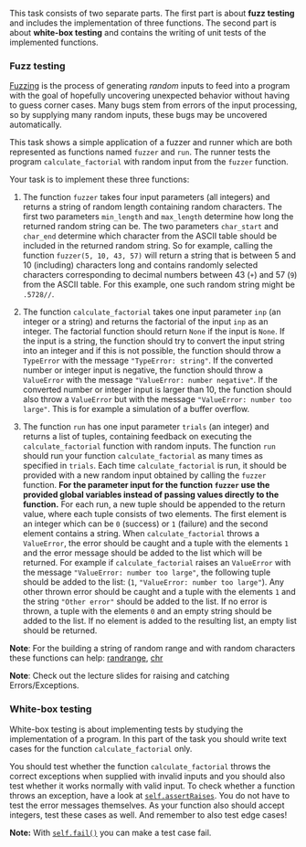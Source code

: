 
This task consists of two separate parts. The first part is about **fuzz testing** and
includes the implementation of three functions. The second part is about
**white-box testing** and contains the writing of unit tests of the implemented
functions.

### Fuzz testing
[Fuzzing][fuzz] is the process of generating _random_ inputs to feed into a
program with the goal of hopefully uncovering unexpected behavior
without having to guess corner cases. Many bugs
stem from errors of the input processing, so by supplying many random inputs, these bugs
may be uncovered automatically.

This task shows a simple application of a fuzzer and runner which are
both represented as
functions named `fuzzer` and `run`. The runner tests the program `calculate_factorial`
with random input from the `fuzzer` function.

Your task is to implement these three functions:

1. The function `fuzzer` takes four input parameters (all integers) and
returns a string of random length containing random characters. The first two
parameters `min_length` and `max_length` determine how
long the returned random string can be. The two parameters
`char_start` and `char_end` determine which character from the ASCII table
should be included in the returned random string. So for example, calling the function `fuzzer(5, 10, 43, 57)` will return a string that is between 5 and 10 (including) characters long and contains randomly selected characters corresponding to decimal numbers between 43 (`+`) and 57 (`9`) from the ASCII table. For this example, one such random string might be `.5728//`.

2. The function `calculate_factorial` takes one input parameter `inp` (an
integer or a string) and returns the factorial of the input `inp` as an
integer. The factorial function should return `None` if the
input is `None`. If the input is a string, the function should try to convert the
input string into an integer and if this is not possible, the function should
throw a `TypeError` with the message `"TypeError: string"`.
If the converted number or integer input is negative, the function should throw a
`ValueError` with the message `"ValueError: number negative"`. If the converted
number or integer input is larger than 10, the function should also throw a
`ValueError` but with the message `"ValueError: number too large"`. This is for
example a simulation of a buffer overflow.

3. The function `run` has one input parameter `trials` (an integer)
and returns a list of tuples, containing feedback on executing the
`calculate_factorial` function with random inputs.
 The function `run` should run your function `calculate_factorial`
as many times as specified in `trials`. Each time `calculate_factorial`
is run, it should be provided with a new random input obtained by calling the
`fuzzer` function. **For the parameter input for the function `fuzzer` 
use the provided global variables instead of passing values directly to the function.**
For each run, a new tuple should be appended to the return value, where each tuple
consists of two elements. The first
element is an integer which can be `0` (success) or `1` (failure) and the second element contains a string.
When `calculate_factorial` throws a `ValueError`,
the error should be caught and a tuple with the elements `1` and the error
message should be added to the list which will be returned. For example if 
`calculate_factorial` raises an `ValueError` with the message `"ValueError: number too large"`,
the following tuple should be added to the list: (`1`, `"ValueError: number too large"`).
Any other thrown error should be caught and a tuple with
the elements `1` and the string `"Other error"` should be added to the list.
If no error is thrown, a tuple
with the elements `0` and an empty string should be added to the list. If no element
is added to the resulting list, an empty list should be returned.

**Note**: For the building a string of random range and with random characters
these functions can help: [randrange][random], [chr][character]

**Note**: Check out the lecture slides for raising and catching Errors/Exceptions.

### White-box testing
White-box testing is about implementing tests by studying the implementation of
a program. In this part of the task you should write text cases for the
function `calculate_factorial` only.

You should test whether the function `calculate_factorial` throws the correct
exceptions when supplied with invalid inputs and you should also test whether it
works normally with valid input. To check whether a function throws an exception,
have a look at [`self.assertRaises`][raises]. You do not have to test the error
messages themselves. As your function also should accept integers, test
these cases as well. And remember to also test edge cases!

**Note:** With [`self.fail()`][fail] you can make a test case fail.

[random]:https://docs.python.org/3/library/random.html#random.randrange
[character]:https://docs.python.org/3/library/functions.html#chr
[fuzz]:https://en.wikipedia.org/wiki/Fuzzing
[fail]:https://docs.python.org/3/library/unittest.html#unittest.TestCase.fail
[raises]:https://docs.python.org/3/library/unittest.html#unittest.TestCase.assertRaises
